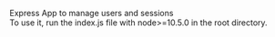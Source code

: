 Express App to manage users and sessions<br>
To use it, run the index.js file with node>=10.5.0 in the root directory.
